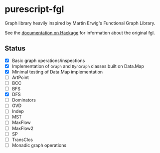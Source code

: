 # purescript-fgl
Graph library heavily inspired by Martin Erwig's Functional Graph Library.

See the [documentation on Hackage](https://hackage.haskell.org/package/fgl "fgl: Martin Erwig's Functional Graph Library") for information about the original fgl.

## Status
- [x] Basic graph operations/inspections
- [x] Implementation of `Graph` and `DynGraph` classes built on Data.Map
- [X] Minimal testing of Data.Map implementation
- [ ] ArtPoint
- [ ] BCC
- [ ] BFS
- [x] DFS
- [ ] Dominators
- [ ] GVD
- [ ] Indep
- [ ] MST
- [ ] MaxFlow
- [ ] MaxFlow2
- [ ] SP
- [ ] TransClos
- [ ] Monadic graph operations
